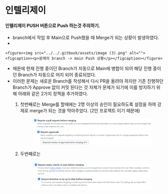 # 인텔리제이

#### 인텔리제이 PUSH 버튼으로 Push 하는것 주의하기.

* branch에서 작업 후 Main으로 Push했을 때 Merge가 되는 상황이 발생하였다.
*

    <figure><img src="../../.gitbook/assets/image (3).png" alt=""><figcaption><p>문제의 branch -> main Push 상황</p></figcaption></figure>
* 때문에 현재 진행 중이던 Branch가 자동으로 Main에 병합이 되어 해당 진행 중이던 Branch가 자동으로 머지 되어 종료되었다.
* 이러한 문제는 새로운 Branch를 작성해서 다시 PR을 올려야 하지만 기존 진행하던 Branch가 Approve 없이 커밋 된다는 것 자체가 문제가 되기에 이를 방지하기 위해 아래와 같은 2가지 정책을 추가하였다.
  1.  첫번째로는 Merge를 할때에는 2명 이상의 승인이 필요하도록 설정을 하여 강제로 merge가 되는 것을 막아주었다. (2인 프로젝트 이기 때문에)

      <figure><img src="../../.gitbook/assets/image (2) (1).png" alt=""><figcaption></figcaption></figure>
  2.  두번째로는&#x20;

      <figure><img src="../../.gitbook/assets/image (1) (1) (1) (1).png" alt=""><figcaption></figcaption></figure>
